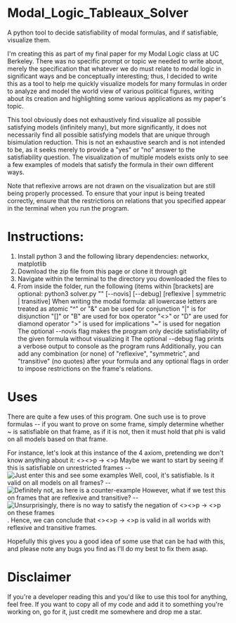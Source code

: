 # Modal_Logic_Tableaux_Solver
A python tool to decide satisfiability of modal formulas, and if satisfiable, visualize them.

I'm creating this as part of my final paper for my Modal Logic class at UC Berkeley. There was no specific prompt or topic we needed to write about, merely the specification that whatever we do must relate to modal logic in significant ways and be conceptually interesting; thus, I decided to write this as a tool to help me quickly visualize models for many formulas in order to analyze and model the world view of various political figures, writing about its creation and highlighting some various applications as my paper's topic.

This tool obviously does not exhaustively find.visualize all possible satisfying models (infinitely many), but more significantly, it does not necessarily find all possible satisfying models that are unique through bisimulation reduction. This is not an exhaustive search and is not intended to be, as it seeks merely to provide a "yes" or "no" answer to the satisfiability question. The visualization of multiple models exists only to see a few examples of models that satisfy the formula in their own different ways.

Note that reflexive arrows are not drawn on the visualization but are still being properly processed. To ensure that your input is being treated correctly, ensure that the restrictions on relations that you specified appear in the terminal when you run the program.

# Instructions:
1. Install python 3 and the following library dependencies: networkx, matplotlib
2. Download the zip file from this page or clone it through git
3. Navigate within the terminal to the directory you downloaded the files to
4. From inside the folder, run the following (items within [brackets] are optional:
        python3 solver.py "<your-modal-formula-here>" [--novis] [--debug] [reflexive | symmetric | transitive]
   When writing the modal formula:
          all lowercase letters are treated as atomic
          "^" or "&" can be used for conjunction
          "|" is for disjunction
          "[]" or "B" are used for box operator
          "<>" or "D" are used for diamond operator
          ">" is used for implications
          "~" is used for negation
  The optional --novis flag makes the program only decide satisfiability of the given formula without visualizing it
  The optional --debug flag prints a verbose output to console as the program runs
  Additionally, you can add any combination (or none) of "reflexive", "symmetric", and "transitive" (no quotes) after your formula and any optional flags in order to impose restrictions on the frame's relations.
  
# Uses
There are quite a few uses of this program. One such use is to prove formulas -- if you want to prove <phi> on some frame, simply determine whether ~<phi> is satisfiable on that frame, as if it is not, then it must hold that phi is valid on all models based on that frame.

For instance, let's look at this instance of the 4 axiom, pretending we don't know anything about it: <><>p -> <>p
Maybe we want to start by seeing if this is satisfiable on unrestricted frames -- ![Just enter this and see some examples](https://i.imgur.com/vW5AHNT.png)
Well, cool, it's satisfiable. Is it valid on all models on all frames? -- ![Definitely not, as here is a counter-example](https://i.imgur.com/b1oLVDI.png)
However, what if we test this on frames that are reflexive and transitive? -- ![Unsurprisingly, there is no way to satisfy the negation of <><>p -> <>p on these frames](https://i.imgur.com/8R5WtNE.png). Hence, we can conclude that <><>p -> <>p is valid in all worlds with reflexive and transitive frames.

Hopefully this gives you a good idea of some use that can be had with this, and please note any bugs you find as I'll do my best to fix them asap.

# Disclaimer
If you're a developer reading this and you'd like to use this tool for anything, feel free. If you want to copy all of my code and add it to something you're working on, go for it, just credit me somewhere and drop me a star. 
